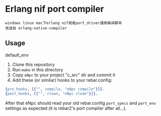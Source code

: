 # Erlang nif port compiler
    windows linux mac下erlang nif或者port_driver通用编译脚本
    改造自 erlang-native-compiler


## Usage
default_env
1. Clone this repository
1. Run `make` in this directory
1. Copy `eNpc` to your project "c_src" dir and commit it
1. Add these (or similar) hooks to your rebar.config:

```erlang
{pre_hooks, [{"", compile, "eNpc compile"}]}.
{post_hooks, [{"", clean, "eNpc clean"}]}.
```

After that eNpc should read your old rebar.config `port_specs` and `port_env` settings as expected (it is rebar2's port compiler after all...).
